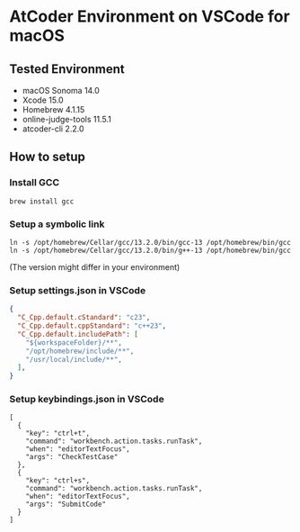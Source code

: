 # AtCoder Environment on VSCode for macOS

## Tested Environment

- macOS Sonoma 14.0
- Xcode 15.0
- Homebrew 4.1.15
- online-judge-tools 11.5.1
- atcoder-cli 2.2.0

## How to setup

### Install GCC

```
brew install gcc
```

### Setup a symbolic link

```
ln -s /opt/homebrew/Cellar/gcc/13.2.0/bin/gcc-13 /opt/homebrew/bin/gcc
ln -s /opt/homebrew/Cellar/gcc/13.2.0/bin/g++-13 /opt/homebrew/bin/gcc
```

(The version might differ in your environment)

### Setup settings.json in VSCode

```json:settings.json
{
  "C_Cpp.default.cStandard": "c23",
  "C_Cpp.default.cppStandard": "c++23",
  "C_Cpp.default.includePath": [
    "${workspaceFolder}/**",
    "/opt/homebrew/include/**",
    "/usr/local/include/**",
  ],
}
```

### Setup keybindings.json in VSCode

```json:~/Library/Application Support/Code/User/keybindings.json
[
  {
    "key": "ctrl+t",
    "command": "workbench.action.tasks.runTask",
    "when": "editorTextFocus",
    "args": "CheckTestCase"
  },
  {
    "key": "ctrl+s",
    "command": "workbench.action.tasks.runTask",
    "when": "editorTextFocus",
    "args": "SubmitCode"
  }
]
```
